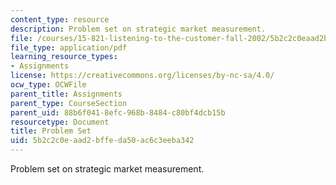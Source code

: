 ```yaml
---
content_type: resource
description: Problem set on strategic market measurement.
file: /courses/15-821-listening-to-the-customer-fall-2002/5b2c2c0eaad2bffeda50ac6c3eeba342_problem20set2002.pdf
file_type: application/pdf
learning_resource_types:
- Assignments
license: https://creativecommons.org/licenses/by-nc-sa/4.0/
ocw_type: OCWFile
parent_title: Assignments
parent_type: CourseSection
parent_uid: 88b6f041-8efc-968b-8484-c80bf4dcb15b
resourcetype: Document
title: Problem Set
uid: 5b2c2c0e-aad2-bffe-da50-ac6c3eeba342
---
```

Problem set on strategic market measurement.